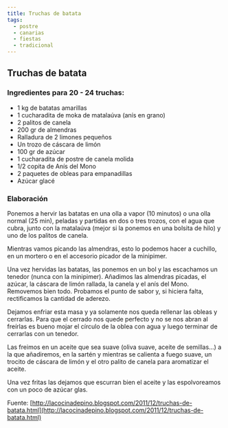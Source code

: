 ```yaml
---
title: Truchas de batata
tags:
  - postre
  - canarias
  - fiestas
  - tradicional
---
```

## Truchas de batata

### Ingredientes para 20 - 24 truchas:

- 1 kg de batatas amarillas
- 1 cucharadita de moka de matalaúva (anís en grano)
- 2 palitos de canela
- 200 gr de almendras
- Ralladura de 2 limones pequeños
- Un trozo de cáscara de limón
- 100 gr de azúcar
- 1 cucharadita de postre de canela molida
- 1/2 copita de Anís del Mono
- 2 paquetes de obleas para empanadillas
- Azúcar glacé

### Elaboración

Ponemos a hervir las batatas en una olla a vapor (10 minutos) o una olla normal
(25 min), peladas y partidas en dos o tres trozos, con el agua que cubra, junto
con la matalaúva (mejor si la ponemos en una bolsita de hilo) y uno de los
palitos de canela.

Mientras vamos picando las almendras, esto lo podemos hacer a cuchillo, en un
mortero o en el accesorio picador de la minipimer.

Una vez hervidas las batatas, las ponemos en un bol y las escachamos un tenedor
(nunca con la minipimer). Añadimos las almendras picadas, el azúcar, la cáscara
de limón rallada, la canela y el anís del Mono. Removemos bien todo. Probamos
el punto de sabor y, si hiciera falta, rectificamos la cantidad de aderezo.

Dejamos enfriar esta masa y ya solamente nos queda rellenar las obleas y
cerrarlas. Para que el cerrado nos quede perfecto y no se nos abran al freírlas
es bueno mojar el círculo de la oblea con agua y luego terminar de cerrarlas
con un tenedor.

Las freimos en un aceite que sea suave (oliva suave, aceite de semillas...) a
la que añadiremos, en la sartén y mientras se calienta a fuego suave, un
trocito de cáscara de limón y el otro palito de canela para aromatizar el
aceite.

Una vez fritas las dejamos que escurran bien el aceite y las espolvoreamos con
un poco de azúcar glas.

Fuente:
[http://lacocinadepino.blogspot.com/2011/12/truchas-de-batata.html](http://lacocinadepino.blogspot.com/2011/12/truchas-de-batata.html)


